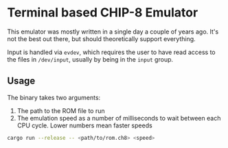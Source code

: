 # Terminal based CHIP-8 Emulator

This emulator was mostly written in a single day a couple of years ago. It's not
the best out there, but should theoretically support everything.

Input is handled via `evdev`, which requires the user to have read access to the
files in `/dev/input`, usually by being in the `input` group.

## Usage

The binary takes two arguments:

1. The path to the ROM file to run
2. The emulation speed as a number of milliseconds to wait between each CPU
   cycle. Lower numbers mean faster speeds

```bash
cargo run --release -- <path/to/rom.ch8> <speed>
```
